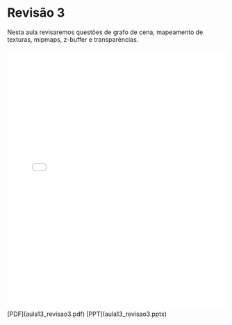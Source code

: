 # Revisão 3

Nesta aula revisaremos questões de grafo de cena, mapeamento de texturas, mipmaps, z-buffer e transparências.

<embed height="600" src="aula13_revisao3.pdf" type="application/pdf" width="100%">
[PDF](aula13_revisao3.pdf)
[PPT](aula13_revisao3.pptx)
